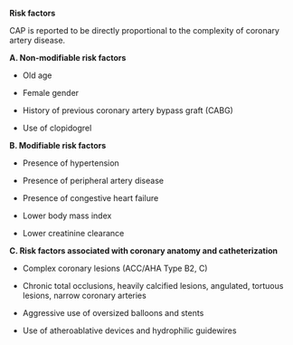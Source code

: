 **Risk factors**

CAP is reported to be directly proportional to the complexity of coronary artery disease.

**A. Non-modifiable risk factors**

- Old age

- Female gender

- History of previous coronary artery bypass graft (CABG)

- Use of clopidogrel

**B. Modifiable risk factors**

- Presence of hypertension

- Presence of peripheral artery disease

- Presence of congestive heart failure

- Lower body mass index

- Lower creatinine clearance

**C. Risk factors associated with coronary anatomy and catheterization**

- Complex coronary lesions (ACC/AHA Type B2, C)

- Chronic total occlusions, heavily calcified lesions, angulated, tortuous lesions, narrow coronary arteries

- Aggressive use of oversized balloons and stents

- Use of atheroablative devices and hydrophilic guidewires